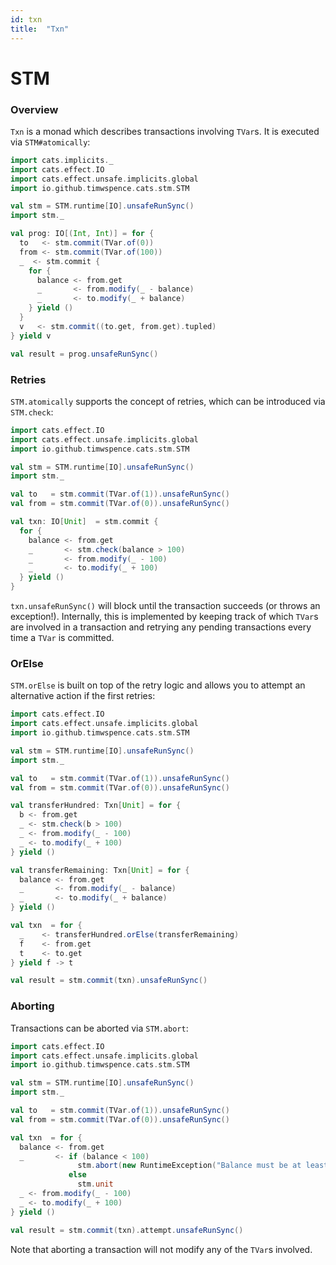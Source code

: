 ```yaml
---
id: txn
title:  "Txn"
---
```


# STM

### Overview

`Txn` is a monad which describes transactions involving `TVar`s. It is executed via
`STM#atomically`:

```scala mdoc:reset
import cats.implicits._
import cats.effect.IO
import cats.effect.unsafe.implicits.global
import io.github.timwspence.cats.stm.STM

val stm = STM.runtime[IO].unsafeRunSync()
import stm._

val prog: IO[(Int, Int)] = for {
  to   <- stm.commit(TVar.of(0))
  from <- stm.commit(TVar.of(100))
  _  <- stm.commit {
    for {
      balance <- from.get
      _       <- from.modify(_ - balance)
      _       <- to.modify(_ + balance)
    } yield ()
  }
  v   <- stm.commit((to.get, from.get).tupled)
} yield v

val result = prog.unsafeRunSync()
```

### Retries

`STM.atomically` supports the concept of retries, which can be introduced via
`STM.check`:

```scala mdoc:reset
import cats.effect.IO
import cats.effect.unsafe.implicits.global
import io.github.timwspence.cats.stm.STM

val stm = STM.runtime[IO].unsafeRunSync()
import stm._

val to   = stm.commit(TVar.of(1)).unsafeRunSync()
val from = stm.commit(TVar.of(0)).unsafeRunSync()

val txn: IO[Unit]  = stm.commit {
  for {
    balance <- from.get
    _       <- stm.check(balance > 100)
    _       <- from.modify(_ - 100)
    _       <- to.modify(_ + 100)
  } yield ()
}
```

`txn.unsafeRunSync()` will block until the transaction succeeds (or throws an
exception!). Internally, this is implemented by keeping track of which `TVar`s are
involved in a transaction and retrying any pending transactions every time a `TVar`
is committed.

### OrElse

`STM.orElse` is built on top of the retry logic and allows you to attempt an
alternative action if the first retries:

```scala mdoc:reset
import cats.effect.IO
import cats.effect.unsafe.implicits.global
import io.github.timwspence.cats.stm.STM

val stm = STM.runtime[IO].unsafeRunSync()
import stm._

val to   = stm.commit(TVar.of(1)).unsafeRunSync()
val from = stm.commit(TVar.of(0)).unsafeRunSync()

val transferHundred: Txn[Unit] = for {
  b <- from.get
  _ <- stm.check(b > 100)
  _ <- from.modify(_ - 100)
  _ <- to.modify(_ + 100)
} yield ()

val transferRemaining: Txn[Unit] = for {
  balance <- from.get
  _       <- from.modify(_ - balance)
  _       <- to.modify(_ + balance)
} yield ()

val txn  = for {
  _    <- transferHundred.orElse(transferRemaining)
  f    <- from.get
  t    <- to.get
} yield f -> t

val result = stm.commit(txn).unsafeRunSync()
```

### Aborting

Transactions can be aborted via `STM.abort`:

```scala mdoc:reset
import cats.effect.IO
import cats.effect.unsafe.implicits.global
import io.github.timwspence.cats.stm.STM

val stm = STM.runtime[IO].unsafeRunSync()
import stm._

val to   = stm.commit(TVar.of(1)).unsafeRunSync()
val from = stm.commit(TVar.of(0)).unsafeRunSync()

val txn  = for {
  balance <- from.get
  _       <- if (balance < 100)
               stm.abort(new RuntimeException("Balance must be at least 100"))
             else
               stm.unit
  _ <- from.modify(_ - 100)
  _ <- to.modify(_ + 100)
} yield ()

val result = stm.commit(txn).attempt.unsafeRunSync()
```

Note that aborting a transaction will not modify any of the `TVar`s involved.
